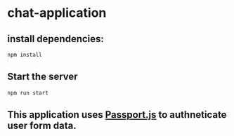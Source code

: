 # chat-application

## install dependencies:

```bash
npm install
```

## Start the server
```bash
npm run start
```


## This application uses [Passport.js](http://www.passportjs.org/) to authneticate user form data.
